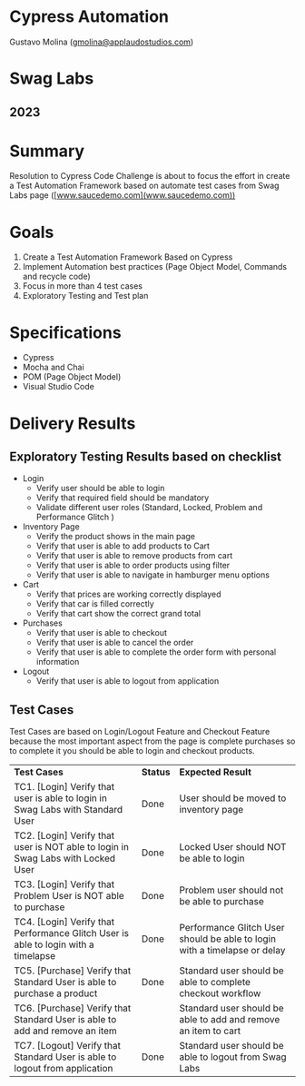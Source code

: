 # Cypress Automation

Gustavo Molina (gmolina@applaudostudios.com)


# Swag Labs


## 2023


# Summary

Resolution to Cypress Code Challenge is about to focus the effort in create a Test Automation Framework based on automate test cases from Swag Labs page ([www.saucedemo.com](www.saucedemo.com)) 


# Goals



1. Create a Test Automation Framework Based on Cypress
2. Implement Automation best practices (Page Object Model, Commands and recycle code)
3. Focus in more than 4 test cases 
4. Exploratory Testing and Test plan


# Specifications 



* Cypress 
* Mocha and Chai 
* POM (Page Object Model)
* Visual Studio Code 


# Delivery Results  


## Exploratory Testing Results based on checklist



* Login
    * Verify user should be able to login 
    * Verify that required field should be mandatory 
    * Validate different user roles (Standard, Locked, Problem and Performance Glitch )
* Inventory Page 
    * Verify the product shows in the main page 
    * Verify that user is able to add products to Cart 
    * Verify that user is able to remove products from cart
    * Verify that user is able to order products using filter 
    * Verify that user is able to navigate in hamburger menu options
* Cart 
    * Verify that prices are working correctly displayed 
    * Verify that car is filled correctly 
    * Verify that cart show the correct grand total 
* Purchases 
    * Verify that user is able to checkout 
    * Verify that user is able to cancel the order 
    * Verify that user is able to complete the order form with personal information
* Logout 
    * Verify that user is able to logout from application


## Test Cases 

Test Cases are based on Login/Logout Feature and Checkout Feature because the most important aspect from the page is complete purchases so to complete it you should be able to login and checkout products. 


<table>
  <tr>
   <td><strong>Test Cases </strong>
   </td>
   <td><strong>Status</strong>
   </td>
   <td><strong>Expected Result</strong>
   </td>
  </tr>
  <tr>
   <td>TC1. [Login] Verify that user is able to login in Swag Labs with Standard User 
   </td>
   <td>Done
   </td>
   <td>User should be moved to inventory page 
   </td>
  </tr>
  <tr>
   <td>TC2. [Login] Verify that user is NOT able to login in Swag Labs with Locked User
   </td>
   <td>Done
   </td>
   <td>Locked User should NOT be able to login  
   </td>
  </tr>
  <tr>
   <td>TC3. [Login] Verify that Problem User is NOT able to purchase 
   </td>
   <td>Done
   </td>
   <td>Problem user should not be able to purchase 
   </td>
  </tr>
  <tr>
   <td>TC4. [Login] Verify that Performance Glitch User is able to login with a timelapse
   </td>
   <td>Done
   </td>
   <td>Performance Glitch User should be able to login with a timelapse or delay 
   </td>
  </tr>
  <tr>
   <td>TC5. [Purchase] Verify that Standard User is able to purchase a product
   </td>
   <td>Done 
   </td>
   <td>Standard user should be able to complete checkout workflow
   </td>
  </tr>
  <tr>
   <td>TC6. [Purchase] Verify that Standard User is able to add and remove an item 
   </td>
   <td>
   </td>
   <td>Standard user should be able to add and remove an item to cart 
   </td>
  </tr>
  <tr>
   <td>TC7. [Logout] Verify that Standard User is able to logout from application
   </td>
   <td>Done
   </td>
   <td>Standard user should be able to logout from Swag Labs 
   </td>
  </tr>
</table>


